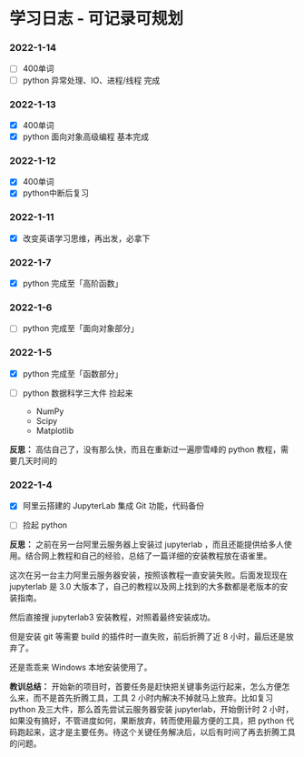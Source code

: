 # 学习日志 - 可记录可规划

### 2022-1-14

- [ ] 400单词
- [ ] python 异常处理、IO、进程/线程 完成

### 2022-1-13

- [x] 400单词
- [X] python 面向对象高级编程 基本完成 

### 2022-1-12

- [x] 400单词
- [x] python中断后复习

### 2022-1-11

- [x] 改变英语学习思维，再出发，必拿下

### 2022-1-7

- [x] python 完成至「高阶函数」

### 2022-1-6

- [ ] python 完成至「面向对象部分」


### 2022-1-5

- [x] python 完成至「函数部分」

- [ ] python 数据科学三大件 捡起来
   - NumPy
   - Scipy
   - Matplotlib

**反思：**
高估自己了，没有那么快，而且在重新过一遍廖雪峰的 python 教程，需要几天时间的

### 2022-1-4

- [x] 阿里云搭建的 JupyterLab 集成 Git 功能，代码备份
    
- [ ] 捡起 python

**反思：**
之前在另一台阿里云服务器上安装过 jupyterlab ，而且还能提供给多人使用。结合网上教程和自己的经验，总结了一篇详细的安装教程放在语雀里。

这次在另一台主力阿里云服务器安装，按照该教程一直安装失败。后面发现现在 jupyterlab 是 3.0 大版本了，自己的教程以及网上找到的大多数都是老版本的安装指南。

然后直接搜 jupyterlab3 安装教程，对照着最终安装成功。

但是安装 git 等需要 build 的插件时一直失败，前后折腾了近 8 小时，最后还是放弃了。

还是乖乖来 Windows 本地安装使用了。

**教训总结：**
开始新的项目时，首要任务是赶快把关键事务运行起来，怎么方便怎么来，而不是首先折腾工具，工具 2 小时内解决不掉就马上放弃。比如复习 python 及三大件，那么首先尝试云服务器安装 jupyterlab，开始倒计时 2 小时，如果没有搞好，不管进度如何，果断放弃，转而使用最方便的工具，把 python 代码跑起来，这才是主要任务。待这个关键任务解决后，以后有时间了再去折腾工具的问题。
  
  